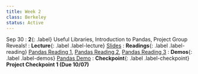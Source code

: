 ```yaml
---
title: Week 2
class: Berkeley
status: Active
---
```


Sep 30
: **2**{: .label} Useful Libraries, Introduction to Pandas, Project Group Reveals!
: **Lecture**{: .label .label-lecture} <a href = "{{site.links.lectures.lecture02}}" target = "_blank">Slides</a>
: **Readings**{: .label .label-reading}  <a href = "{{site.links.readings.reading01}" target = "_blank">Pandas Reading 1</a>, <a href = "{{site.links.readings.reading02}}" target = "_blank">Pandas Reading 2</a>, <a href = "{{site.links.readings.reading03}" target = "_blank">Pandas Reading 3</a>
: **Demos**{: .label .label-demos}  <a href = "{{site.links.demos.demo01}}" target = "_blank">Pandas Demo</a>
: **Checkpoint**{: .label .label-checkpoint} **Project Checkpoint 1 (Due 10/07)**
